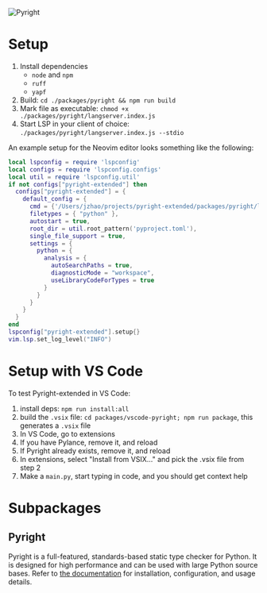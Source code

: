 ![Pyright](https://github.com/microsoft/pyright/blob/main/docs/img/PyrightLarge.png)

# Setup
1. Install dependencies
    - `node` and `npm`
    - `ruff`
    - `yapf`
2. Build: `cd ./packages/pyright && npm run build`
3. Mark file as executable: `chmod +x ./packages/pyright/langserver.index.js`
3. Start LSP in your client of choice: `./packages/pyright/langserver.index.js --stdio`

An example setup for the Neovim editor looks something like the following:

```lua
local lspconfig = require 'lspconfig'
local configs = require 'lspconfig.configs'
local util = require 'lspconfig.util'
if not configs["pyright-extended"] then
  configs["pyright-extended"] = {
    default_config = {
      cmd = {'/Users/jzhao/projects/pyright-extended/packages/pyright/langserver.index.js', '--stdio'},
      filetypes = { "python" },
      autostart = true,
      root_dir = util.root_pattern('pyproject.toml'),
      single_file_support = true,
      settings = {
        python = {
          analysis = {
            autoSearchPaths = true,
            diagnosticMode = "workspace",
            useLibraryCodeForTypes = true
          }
        }
      }
    }
  }
end
lspconfig["pyright-extended"].setup{}
vim.lsp.set_log_level("INFO")
```

# Setup with VS Code

To test Pyright-extended in VS Code:

1. install deps: `npm run install:all`
2. build the `.vsix` file: `cd packages/vscode-pyright; npm run package`, this generates a `.vsix` file
3. In VS Code, go to extensions
4. If you have Pylance, remove it, and reload
5. If Pyright already exists, remove it, and reload
6. In extensions, select "Install from VSIX..." and pick the .vsix file from step 2
7. Make a `main.py`, start typing in code, and you should get context help

# Subpackages
## Pyright 
Pyright is a full-featured, standards-based static type checker for Python. It is designed for high performance and can be used with large Python source bases.
Refer to [the documentation](https://microsoft.github.io/pyright) for installation, configuration, and usage details.

